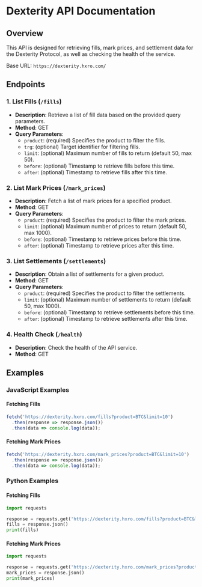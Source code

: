 # Dexterity API Documentation

## Overview

This API is designed for retrieving fills, mark prices, and settlement data for the Dexterity Protocol, as well as checking the health of the service.

Base URL: `https://dexterity.hxro.com/`

## Endpoints

### 1. List Fills (`/fills`)

- **Description**: Retrieve a list of fill data based on the provided query parameters.
- **Method**: GET
- **Query Parameters**:
  - `product`: (required) Specifies the product to filter the fills.
  - `trg`: (optional) Target identifier for filtering fills.
  - `limit`: (optional) Maximum number of fills to return (default 50, max 50).
  - `before`: (optional) Timestamp to retrieve fills before this time.
  - `after`: (optional) Timestamp to retrieve fills after this time.

### 2. List Mark Prices (`/mark_prices`)

- **Description**: Fetch a list of mark prices for a specified product.
- **Method**: GET
- **Query Parameters**:
  - `product`: (required) Specifies the product to filter the mark prices.
  - `limit`: (optional) Maximum number of prices to return (default 50, max 1000).
  - `before`: (optional) Timestamp to retrieve prices before this time.
  - `after`: (optional) Timestamp to retrieve prices after this time.

### 3. List Settlements (`/settlements`)

- **Description**: Obtain a list of settlements for a given product.
- **Method**: GET
- **Query Parameters**:
  - `product`: (required) Specifies the product to filter the settlements.
  - `limit`: (optional) Maximum number of settlements to return (default 50, max 1000).
  - `before`: (optional) Timestamp to retrieve settlements before this time.
  - `after`: (optional) Timestamp to retrieve settlements after this time.

### 4. Health Check (`/health`)

- **Description**: Check the health of the API service.
- **Method**: GET

## Examples

### JavaScript Examples

#### Fetching Fills

```javascript
fetch('https://dexterity.hxro.com/fills?product=BTC&limit=10')
  .then(response => response.json())
  .then(data => console.log(data));
```

#### Fetching Mark Prices

```javascript
fetch('https://dexterity.hxro.com/mark_prices?product=BTC&limit=10')
  .then(response => response.json())
  .then(data => console.log(data));
```

### Python Examples

#### Fetching Fills

```python
import requests

response = requests.get('https://dexterity.hxro.com/fills?product=BTC&limit=10')
fills = response.json()
print(fills)
```

#### Fetching Mark Prices

```python
import requests

response = requests.get('https://dexterity.hxro.com/mark_prices?product=BTC&limit=10')
mark_prices = response.json()
print(mark_prices)
```
